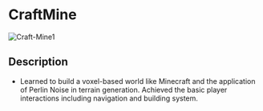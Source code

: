 # CraftMine
![Craft-Mine1](https://user-images.githubusercontent.com/67817916/205524227-1079f851-3051-457e-a66e-816a4ddf1f25.gif)
## Description
- Learned to build a voxel-based world like Minecraft and the application of Perlin Noise in terrain generation. Achieved the basic player interactions including navigation and building system.

